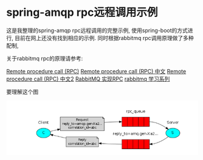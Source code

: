 spring-amqp rpc远程调用示例
===

这是我整理的spring-amqp rpc远程调用的完整示例, 使用spring-boot的方式进行, 目前在网上还没有找到相应的示例. 同时根据rabbitmq rpc调用原理做了多种配制,

关于rabbitmq rpc的原理请参考:

[Remote procedure call (RPC)](https://www.rabbitmq.com/tutorials/tutorial-six-java.html)
[Remote procedure call (RPC) 中文](http://ifeve.com/rabbitmq-rpc/)
[Remote procedure call (RPC) 中文2](https://www.cnblogs.com/xingyunblog/p/10008042.html)
[RabbitMQ 实现RPC](https://www.cnblogs.com/LiangSW/p/6216537.html)
[rabbitmq 学习系列](https://www.cnblogs.com/xingyunblog/category/1237584.html)

要理解这个图 

![rpc调用原理](rpc.png)
